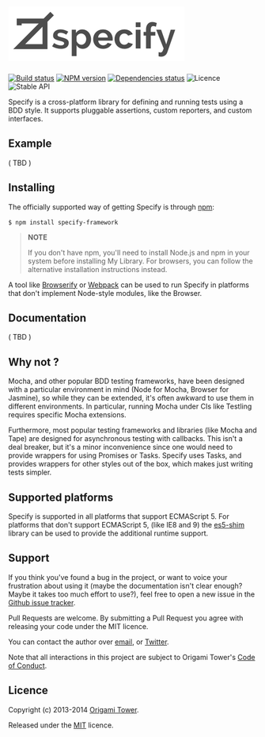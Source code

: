 <h1>
<a href="http://specify.origamitower.com/"><img alt="Specify logo" src="https://raw.githubusercontent.com/origamitower/specify/master/specify-logo.png"></a>
</h1>

[![Build status](https://img.shields.io/travis/origamitower/specify/master.svg?style=flat)](https://travis-ci.org/origamitower/specify)
[![NPM version](https://img.shields.io/npm/v/specify.svg?style=flat)](https://npmjs.org/package/specify)
[![Dependencies status](https://img.shields.io/david/origamitower/specify.svg?style=flat)](https://david-dm.org/origamitower/specify)
![Licence](https://img.shields.io/npm/l/specify-framework.svg?style=flat&label=licence)
![Stable API](https://img.shields.io/badge/API_stability-stable-green.svg?style=flat)

Specify is a cross-platform library for defining and running tests using
a BDD style. It supports pluggable assertions, custom reporters, and
custom interfaces.


## Example

( TBD )


## Installing

The officially supported way of getting Specify is through [npm][]:

    $ npm install specify-framework

> **NOTE**
>
> If you don't have npm, you'll need to install Node.js and npm in your
> system before installing My Library. For browsers, you can follow the
> alternative installation instructions instead.

A tool like [Browserify][] or [Webpack][] can be used to run Specify in
platforms that don't implement Node-style modules, like the Browser.

[npm]: https://www.npmjs.com
[Browserify]: http://browserify.org/
[Webpack]: https://webpack.github.io/


## Documentation

( TBD )


## Why not <insert-popular-testing-library-here>?

Mocha, and other popular BDD testing frameworks, have been designed with
a particular environment in mind (Node for Mocha, Browser for Jasmine),
so while they can be extended, it's often awkward to use them in
different environments. In particular, running Mocha under CIs like
Testling requires specific Mocha extensions.

Furthermore, most popular testing frameworks and libraries (like Mocha
and Tape) are designed for asynchronous testing with callbacks. This
isn't a deal breaker, but it's a minor inconvenience since one would
need to provide wrappers for using Promises or Tasks. Specify uses
Tasks, and provides wrappers for other styles out of the box, which
makes just writing tests simpler.


## Supported platforms

Specify is supported in all platforms that support ECMAScript 5. For
platforms that don't support ECMAScript 5, (like IE8 and 9) the
[es5-shim][] library can be used to provide the additional runtime
support.

[es5-shim]: https://github.com/es-shims/es5-shim


## Support

If you think you've found a bug in the project, or want to voice your
frustration about using it (maybe the documentation isn't clear enough? Maybe
it takes too much effort to use?), feel free to open a new issue in the
[Github issue tracker](https://github.com/origamitower/specify/issues).

Pull Requests are welcome. By submitting a Pull Request you agree with releasing
your code under the MIT licence.

You can contact the author over [email](mailto:queen@robotlolita.me), or
[Twitter](https://twitter.com/robotlolita).

Note that all interactions in this project are subject to Origami Tower's
[Code of Conduct](https://github.com/origamitower/conventions/blob/master/code-of-conduct.md).


## Licence

Copyright (c) 2013-2014 [Origami Tower](http://www.origamitower.com).

Released under the [MIT](http://origami-tower.mit-license.org/) licence.
